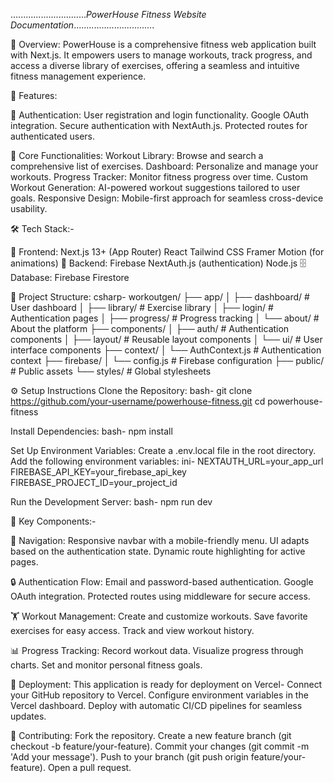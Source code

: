 ..............................*PowerHouse Fitness Website Documentation*................................


📖 Overview:
PowerHouse is a comprehensive fitness web application built with Next.js. It empowers users to manage workouts, track progress, and access a diverse library of exercises, offering a seamless and intuitive fitness management experience.

🚀 Features:

🔐 Authentication:
User registration and login functionality.
Google OAuth integration.
Secure authentication with NextAuth.js.
Protected routes for authenticated users.

💪 Core Functionalities:
Workout Library: Browse and search a comprehensive list of exercises.
Dashboard: Personalize and manage your workouts.
Progress Tracker: Monitor fitness progress over time.
Custom Workout Generation: AI-powered workout suggestions tailored to user goals.
Responsive Design: Mobile-first approach for seamless cross-device usability.



🛠 Tech Stack:-

🎨 Frontend:
Next.js 13+ (App Router)
React
Tailwind CSS
Framer Motion (for animations)
🔧 Backend:
Firebase
NextAuth.js (authentication)
Node.js
🗄 Database:
Firebase Firestore


📂 Project Structure:
csharp-
workoutgen/
├── app/
│   ├── dashboard/       # User dashboard
│   ├── library/         # Exercise library
│   ├── login/           # Authentication pages
│   ├── progress/        # Progress tracking
│   └── about/           # About the platform
├── components/
│   ├── auth/            # Authentication components
│   ├── layout/          # Reusable layout components
│   └── ui/              # User interface components
├── context/
│   └── AuthContext.js   # Authentication context
├── firebase/
│   └── config.js        # Firebase configuration
├── public/              # Public assets
└── styles/              # Global stylesheets

⚙ Setup Instructions
Clone the Repository:
bash-
git clone https://github.com/your-username/powerhouse-fitness.git
cd powerhouse-fitness

Install Dependencies:
bash-
npm install

Set Up Environment Variables:
Create a .env.local file in the root directory.
Add the following environment variables:
ini-
NEXTAUTH_URL=your_app_url
FIREBASE_API_KEY=your_firebase_api_key
FIREBASE_PROJECT_ID=your_project_id

Run the Development Server:
bash-
npm run dev


🔑 Key Components:-

📌 Navigation:
Responsive navbar with a mobile-friendly menu.
UI adapts based on the authentication state.
Dynamic route highlighting for active pages.

🔒 Authentication Flow:
Email and password-based authentication.
Google OAuth integration.
Protected routes using middleware for secure access.

🏋 Workout Management:
Create and customize workouts.
Save favorite exercises for easy access.
Track and view workout history.

📊 Progress Tracking:
Record workout data.
Visualize progress through charts.
Set and monitor personal fitness goals.

🚀 Deployment:
This application is ready for deployment on Vercel-
Connect your GitHub repository to Vercel.
Configure environment variables in the Vercel dashboard.
Deploy with automatic CI/CD pipelines for seamless updates.

🤝 Contributing:
Fork the repository.
Create a new feature branch (git checkout -b feature/your-feature).
Commit your changes (git commit -m 'Add your message').
Push to your branch (git push origin feature/your-feature).
Open a pull request.

